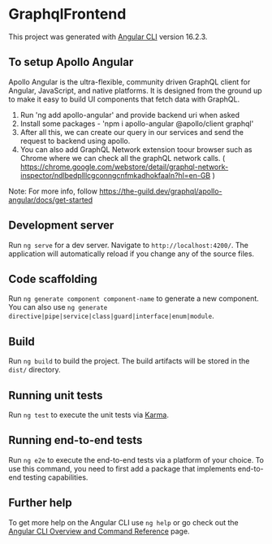 # GraphqlFrontend

This project was generated with [Angular CLI](https://github.com/angular/angular-cli) version 16.2.3.

## To setup Apollo Angular

Apollo Angular is the ultra-flexible, community driven GraphQL client for Angular, JavaScript, and native platforms. It is designed from the ground up to make it easy to build UI components that fetch data with GraphQL.

1. Run 'ng add apollo-angular' and provide backend uri when asked
2. Install some packages - 'npm i apollo-angular @apollo/client graphql'
3. After all this, we can create our query in our services and send the request to backend using apollo.
4. You can also add GraphQL Network extension toour browser such as Chrome where we can check all the graphQL network calls.
  ( https://chrome.google.com/webstore/detail/graphql-network-inspector/ndlbedplllcgconngcnfmkadhokfaaln?hl=en-GB )

Note: For more info, follow https://the-guild.dev/graphql/apollo-angular/docs/get-started

## Development server

Run `ng serve` for a dev server. Navigate to `http://localhost:4200/`. The application will automatically reload if you change any of the source files.

## Code scaffolding

Run `ng generate component component-name` to generate a new component. You can also use `ng generate directive|pipe|service|class|guard|interface|enum|module`.

## Build

Run `ng build` to build the project. The build artifacts will be stored in the `dist/` directory.

## Running unit tests

Run `ng test` to execute the unit tests via [Karma](https://karma-runner.github.io).

## Running end-to-end tests

Run `ng e2e` to execute the end-to-end tests via a platform of your choice. To use this command, you need to first add a package that implements end-to-end testing capabilities.

## Further help

To get more help on the Angular CLI use `ng help` or go check out the [Angular CLI Overview and Command Reference](https://angular.io/cli) page.

